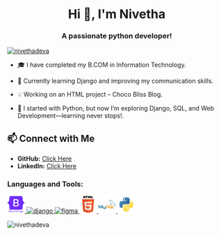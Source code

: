 <h1 align="center">Hi 👋, I'm Nivetha</h1>
<h3 align="center">A passionate python developer!</h3>

<p align="left"> <a href="https://github.com/ryo-ma/github-profile-trophy"><img src="https://github-profile-trophy.vercel.app/?username=nivethadeva" alt="nivethadeva" /></a> </p>

- 🎓 I have completed my B.COM in Information Technology.

- 🌱 Currently learning Django and improving my communication skills.

- 💡 Working on an HTML project – Choco Bliss Blog. 

- 🚀 I started with Python, but now I’m exploring Django, SQL, and Web Development—learning never stops!.

<h2>📫 Connect with Me</h2>  
<ul>
    <li><strong>GitHub:</strong> <a href="https://github.com/nivethadeva?tab=repositories" target="_blank">Click Here</a></li>
    <li><strong>LinkedIn:</strong> <a href="https://www.linkedin.com/in/nivetha-d-4263b3350?" target="_blank">Click Here</a></li>

</ul>

<p align="left">
</p>

<h3 align="left">Languages and Tools:</h3>
<p align="left"> <a href="https://getbootstrap.com" target="_blank" rel="noreferrer"> <img src="https://raw.githubusercontent.com/devicons/devicon/master/icons/bootstrap/bootstrap-plain-wordmark.svg" alt="bootstrap" width="40" height="40"/> </a> <a href="https://www.djangoproject.com/" target="_blank" rel="noreferrer"> <img src="https://cdn.worldvectorlogo.com/logos/django.svg" alt="django" width="40" height="40"/> </a> <a href="https://www.figma.com/" target="_blank" rel="noreferrer"> <img src="https://www.vectorlogo.zone/logos/figma/figma-icon.svg" alt="figma" width="40" height="40"/> </a> <a href="https://www.w3.org/html/" target="_blank" rel="noreferrer"> <img src="https://raw.githubusercontent.com/devicons/devicon/master/icons/html5/html5-original-wordmark.svg" alt="html5" width="40" height="40"/> </a> <a href="https://www.mysql.com/" target="_blank" rel="noreferrer"> <img src="https://raw.githubusercontent.com/devicons/devicon/master/icons/mysql/mysql-original-wordmark.svg" alt="mysql" width="40" height="40"/> </a> <a href="https://www.python.org" target="_blank" rel="noreferrer"> <img src="https://raw.githubusercontent.com/devicons/devicon/master/icons/python/python-original.svg" alt="python" width="40" height="40"/> </a> </p>

<p><img align="center" src="https://github-readme-stats.vercel.app/api/top-langs?username=nivethadeva&show_icons=true&locale=en&layout=compact" alt="nivethadeva" /></p>
